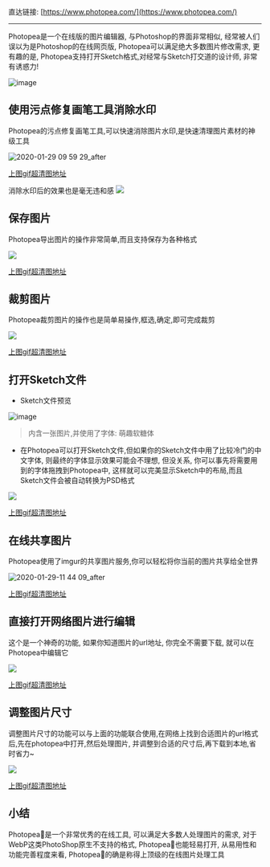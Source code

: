 直达链接: [https://www.photopea.com/](https://www.photopea.com/)

---


Photopea是一个在线版的图片编辑器, 与Photoshop的界面非常相似, 经常被人们误以为是Photoshop的在线网页版, Photopea可以满足绝大多数图片修改需求, 更有趣的是, Photopea支持打开Sketch格式,对经常与Sketch打交道的设计师, 非常有诱惑力!

![image](https://user-images.githubusercontent.com/15868458/73320130-53a4b280-4279-11ea-82d2-9416efaa52bc.png)


## 使用污点修复画笔工具消除水印

Photopea的污点修复画笔工具,可以快速消除图片水印,是快速清理图片素材的神级工具

![2020-01-29 09 59 29_after](https://user-images.githubusercontent.com/15868458/73322304-8b165d80-427f-11ea-85d3-71a05a73af6c.gif)

[上图gif超清图地址](https://user-images.githubusercontent.com/15868458/73322307-8baef400-427f-11ea-8749-57aefba3d223.gif)

消除水印后的效果也是毫无违和感
![](https://user-images.githubusercontent.com/15868458/73323302-f82af280-4281-11ea-9aa0-acfdd7fe25b3.png)

## 保存图片


Photopea导出图片的操作非常简单,而且支持保存为各种格式

![](https://user-images.githubusercontent.com/15868458/73322832-64a4f200-4280-11ea-8eea-06e896cbcdfd.gif)

[上图gif超清图地址](https://user-images.githubusercontent.com/15868458/73322831-64a4f200-4280-11ea-897b-f358b85f2728.gif)

## 裁剪图片

Photopea裁剪图片的操作也是简单易操作,框选,确定,即可完成裁剪

![](https://user-images.githubusercontent.com/15868458/73324183-0c242380-4285-11ea-855d-b2235af6d97a.gif)

[上图gif超清图地址](https://user-images.githubusercontent.com/15868458/73324182-0b8b8d00-4285-11ea-9010-bd5f19000f8a.gif)


## 打开Sketch文件

- Sketch文件预览

![image](https://user-images.githubusercontent.com/15868458/73325312-03cde780-4289-11ea-951a-90c5068a892b.png)
> 内含一张图片,并使用了字体: 萌趣软糖体 


- 在Photopea可以打开Sketch文件,但如果你的Sketch文件中用了比较冷门的中文字体, 则最终的字体显示效果可能会不理想, 但没关系, 你可以事先将需要用到的字体拖拽到Photopea中, 这样就可以完美显示Sketch中的布局,而且Sketch文件会被自动转换为PSD格式

![](https://user-images.githubusercontent.com/15868458/73325588-0846d000-428a-11ea-9981-57cc43cccfb6.gif)

[上图gif超清图地址](https://user-images.githubusercontent.com/15868458/73325589-08df6680-428a-11ea-9cfa-da5822f5b09e.gif)


## 在线共享图片

Photopea使用了imgur的共享图片服务,你可以轻松将你当前的图片共享给全世界

![2020-01-29-11 44 09_after](https://user-images.githubusercontent.com/15868458/73326473-409bdd80-428d-11ea-8b52-74c9023179c7.gif)

[上图gif超清图地址](https://user-images.githubusercontent.com/15868458/73326472-40034700-428d-11ea-9400-a55ae895af22.gif)


## 直接打开网络图片进行编辑

这个是一个神奇的功能, 如果你知道图片的url地址, 你完全不需要下载, 就可以在Photopea中编辑它

![](https://user-images.githubusercontent.com/15868458/73327564-6fb44e00-4291-11ea-994d-61d559645b07.gif)

[上图gif超清图地址](https://user-images.githubusercontent.com/15868458/73327565-6fb44e00-4291-11ea-9c81-7ecdf5cf6db1.gif)


## 调整图片尺寸
调整图片尺寸的功能可以与上面的功能联合使用,在网络上找到合适图片的url格式后,先在photopea中打开,然后处理图片, 并调整到合适的尺寸后,再下载到本地,省时省力~


![](https://user-images.githubusercontent.com/15868458/73328074-69bf6c80-4293-11ea-94e3-c8b4ddf1f4ac.gif)

[上图gif超清图地址](https://user-images.githubusercontent.com/15868458/73328073-6926d600-4293-11ea-832f-752dec6766de.gif)




## 小结
Photopea是一个非常优秀的在线工具, 可以满足大多数人处理图片的需求, 对于WebP这类PhotoShop原生不支持的格式, Photopea也能轻易打开, 从易用性和功能完善程度来看, Photopea的确是称得上顶级的在线图片处理工具